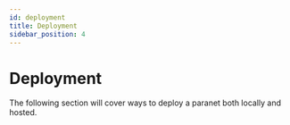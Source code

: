 ```yaml
---
id: deployment
title: Deployment
sidebar_position: 4
---
```


# Deployment

The following section will cover ways to deploy a paranet both locally and hosted. 